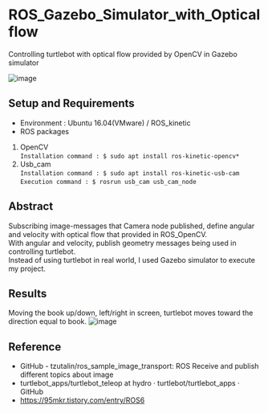 # ROS_Gazebo_Simulator_with_Opticalflow
Controlling turtlebot with optical flow provided by OpenCV in Gazebo simulator

![image](https://user-images.githubusercontent.com/50229148/149880334-b706dbff-9f82-476b-a101-934ddc42cbd8.png)

## Setup and Requirements
* Environment : Ubuntu 16.04(VMware) / ROS_kinetic 
* ROS packages
1) OpenCV<br>
```Installation command : $ sudo apt install ros-kinetic-opencv*```
2) Usb_cam<br>
```Installation command : $ sudo apt install ros-kinetic-usb-cam```<br>
```Execution command : $ rosrun usb_cam usb_cam_node```

## Abstract
Subscribing image-messages that Camera node published, define angular and velocity with optical flow that provided in ROS_OpenCV.<br>
With angular and velocity, publish geometry messages being used in controlling turtlebot.<br>
Instead of using turtlebot in real world, I used Gazebo simulator to execute my project.  

## Results
Moving the book up/down, left/right in screen, turtlebot moves toward the direction equal to book.
![image](https://user-images.githubusercontent.com/50229148/149881295-2306e655-09dc-4d47-9f9a-5bf374d91ee7.png)


## Reference
* GitHub - tzutalin/ros_sample_image_transport: ROS Receive and publish different topics about image
* turtlebot_apps/turtlebot_teleop at hydro · turtlebot/turtlebot_apps · GitHub
* https://95mkr.tistory.com/entry/ROS6 
